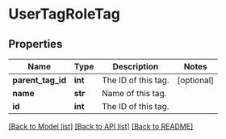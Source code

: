 # UserTagRoleTag

## Properties
Name | Type | Description | Notes
------------ | ------------- | ------------- | -------------
**parent_tag_id** | **int** | The ID of this tag. | [optional] 
**name** | **str** | Name of this tag. | 
**id** | **int** | The ID of this tag. | 

[[Back to Model list]](../README.md#documentation-for-models) [[Back to API list]](../README.md#documentation-for-api-endpoints) [[Back to README]](../README.md)


